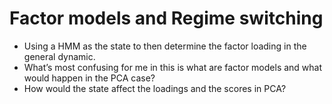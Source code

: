 # Factor models and Regime switching

- Using a HMM as the state to then determine the factor loading in the general dynamic.
- What’s most confusing for me in this is what are factor models and what would happen in the PCA case?
- How would the state affect the loadings and the scores in PCA?

